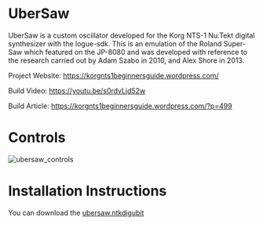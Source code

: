 # UberSaw
UberSaw is a custom oscillator developed for the Korg NTS-1 Nu:Tekt digital synthesizer with the logue-sdk. This is an emulation of the Roland Super-Saw which featured on the JP-8080 and was developed with reference to the research carried out by Adam Szabo in 2010, and Alex Shore in 2013.

Project Website:
https://korgnts1beginnersguide.wordpress.com/

Build Video:
https://youtu.be/s0rdvLjd52w

Build Article:
https://korgnts1beginnersguide.wordpress.com/?p=499

# Controls

![ubersaw_controls](https://user-images.githubusercontent.com/40239414/125534308-43eb3182-7a24-4f6b-8193-b27a17d7c3cb.png)

# Installation Instructions 

You can download the [ubersaw.ntkdigubit](https://github.com/GrahamJamesKeane/UberSaw/blob/main/ubersaw.ntkdigunit)
